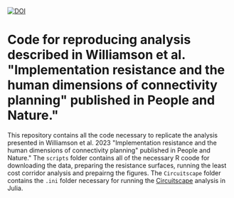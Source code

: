 

[![DOI](https://zenodo.org/badge/457490494.svg)](https://zenodo.org/badge/latestdoi/457490494)


# Code for reproducing analysis described in Williamson et al. "Implementation resistance and the human dimensions of connectivity planning" published in People and Nature."

This repository contains all the code necessary to replicate the analysis presented in Williamson et al. 2023 "Implementation resistance and the human dimensions of connectivity planning" published in People and Nature." The `scripts` folder contains all of the necessary R coode for downloading the data, preparing the resistance surfaces, running the least cost corridor analysis and prepairng the figures. The `Circuitscape` folder contains the `.ini` folder necessary for running the [Circuitscape](https://docs.circuitscape.org/Circuitscape.jl/latest/) analysis in Julia.
